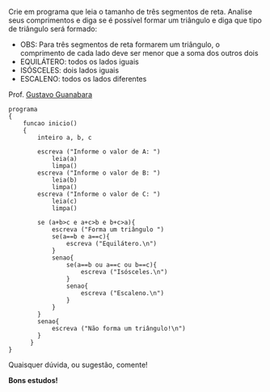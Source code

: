 Crie em programa que leia o tamanho de três segmentos de reta. Analise seus comprimentos e diga se é possível formar um triângulo e diga que tipo
de triângulo será formado:
- OBS: Para três segmentos de reta formarem um triângulo, o comprimento de cada lado deve ser menor que a soma dos outros dois
- EQUILÁTERO: todos os lados iguais
- ISÓSCELES: dois lados iguais
- ESCALENO: todos os lados diferentes

Prof. [Gustavo Guanabara](https://github.com/gustavoguanabara)

```
programa
{
	funcao inicio()
	{
		inteiro a, b, c
		
		escreva ("Informe o valor de A: ")
			leia(a)
			limpa()
		escreva ("Informe o valor de B: ")
			leia(b)
			limpa()
		escreva ("Informe o valor de C: ")
			leia(c)
			limpa()

		se (a+b>c e a+c>b e b+c>a){
			escreva ("Forma um triângulo ")
			se(a==b e a==c){
				escreva ("Equilátero.\n")
			}
			senao{
				se(a==b ou a==c ou b==c){
					escreva ("Isósceles.\n")
				}
				senao{
					escreva ("Escaleno.\n")
				}
			}
		}
		senao{
			escreva ("Não forma um triângulo!\n")
		}
	  }
}
```
Quaisquer dúvida, ou sugestão, comente!

**Bons estudos!**
